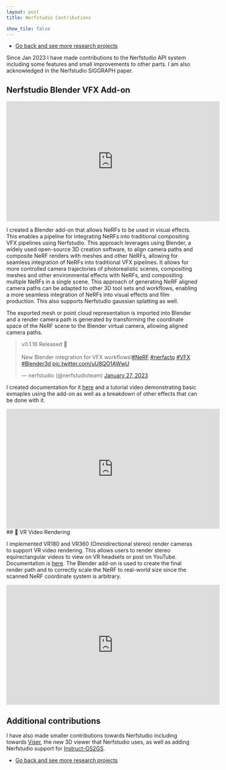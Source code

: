 ```yaml
---
layout: post
title: Nerfstudio Contributions

show_tile: false
---
```


<ul class="actions">
	<li><a href="research.html" class="button small">Go back and see more research projects</a></li>
</ul>

Since Jan 2023 I have made contributions to the Nerfstudio API system including some features and small improvements to other parts. I am also acknowledged in the Nerfstudio SIGGRAPH paper.

## Nerfstudio Blender VFX Add-on

<iframe width="560" height="315" src="https://www.youtube.com/embed/A7La8tWp_0I?si=uChvOIFJ7WniBMTY" title="YouTube video player" frameborder="0" allow="accelerometer; autoplay; clipboard-write; encrypted-media; gyroscope; picture-in-picture; web-share" allowfullscreen></iframe>

I created a Blender add-on that allows NeRFs to be used in visual effects. This enables a pipeline for integrating NeRFs into traditional compositing VFX pipelines using Nerfstudio. This approach leverages using Blender, a widely used open-source 3D creation software, to align camera paths and composite NeRF renders with meshes and other NeRFs, allowing for seamless integration of NeRFs into traditional VFX pipelines. It allows for more controlled camera trajectories of photorealistic scenes, compositing meshes and other environmental effects with NeRFs, and compositing multiple NeRFs in a single scene. This approach of generating NeRF aligned camera paths can be adapted to other 3D tool sets and workflows, enabling a more seamless integration of NeRFs into visual effects and film production. This also supports Nerfstudio gaussian splatting as well.

The exported mesh or point cloud representation is imported into Blender and a render camera path is generated by transforming the coordinate space of the NeRF scene to the Blender virtual camera, allowing aligned camera paths.

<blockquote class="twitter-tweet"><p lang="en" dir="ltr">v0.1.16 Released 🎉<br><br>New Blender integration for VFX workflows!<a href="https://twitter.com/hashtag/NeRF?src=hash&amp;ref_src=twsrc%5Etfw">#NeRF</a> <a href="https://twitter.com/hashtag/nerfacto?src=hash&amp;ref_src=twsrc%5Etfw">#nerfacto</a> <a href="https://twitter.com/hashtag/VFX?src=hash&amp;ref_src=twsrc%5Etfw">#VFX</a> <a href="https://twitter.com/hashtag/Blender3d?src=hash&amp;ref_src=twsrc%5Etfw">#Blender3d</a> <a href="https://t.co/uU8QO1AWwU">pic.twitter.com/uU8QO1AWwU</a></p>&mdash; nerfstudio (@nerfstudioteam) <a href="https://twitter.com/nerfstudioteam/status/1618868366072229888?ref_src=twsrc%5Etfw">January 27, 2023</a></blockquote> <script async src="https://platform.twitter.com/widgets.js" charset="utf-8"></script>

I created documentation for it [here](https://docs.nerf.studio/extensions/blender_addon.html) and a tutorial video demonstrating basic exmaples using the add-on as well as a breakdown of other effects that can be done with it.

<iframe width="560" height="315" src="https://www.youtube.com/embed/vDhj6j7kfWM?si=zmlFcZoxZipyTEqs" title="YouTube video player" frameborder="0" allow="accelerometer; autoplay; clipboard-write; encrypted-media; gyroscope; picture-in-picture; web-share" allowfullscreen></iframe>

<!--
I also have a blog post style walkthrough of making it.
<ul class="actions">
	<li><a href="nerfstudio_vfx_blender.html" class="button small">Read More</a></li>
</ul>
-->

<br>
## 🥽 VR Video Rendering

I implemented VR180 and VR360 (Omnidirectional stereo) render cameras to support VR video rendering. This allows users to render stereo equirectangular videos to view on VR headsets or post on YouTube. Documentation is [here](https://docs.nerf.studio/quickstart/custom_dataset.html#render-vr-video).
The Blender add-on is used to create the final render path and to correctly scale the NeRF to real-world size since the scanned NeRF coordinate system is arbitrary. 

<iframe width="560" height="315" src="https://www.youtube.com/embed/ZOQMIXvgLtw?si=ujYTHYzeoT5vVUIT" title="YouTube video player" frameborder="0" allow="accelerometer; autoplay; clipboard-write; encrypted-media; gyroscope; picture-in-picture; web-share" allowfullscreen></iframe>

## Additional contributions
I have also made smaller contributions towards Nerfstudio including towards [Viser](https://viser.studio/), the new 3D viewer that Nerfstudio uses, as well as adding Nerfstudio support for [Instruct-GS2GS](https://docs.nerf.studio/nerfology/methods/igs2gs.html).


<ul class="actions">
	<li><a href="research.html" class="button small">Go back and see more research projects</a></li>
</ul>
